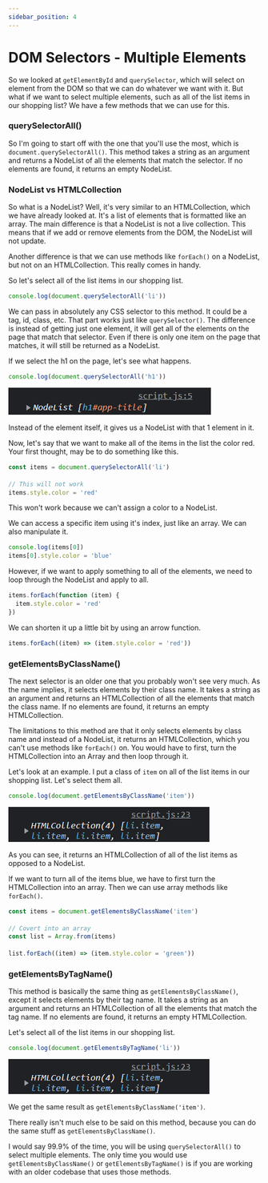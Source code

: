 ```yaml
---
sidebar_position: 4
---
```


# DOM Selectors - Multiple Elements

So we looked at `getElementById` and `querySelector`, which will select on element from the DOM so that we can do whatever we want with it. But what if we want to select multiple elements, such as all of the list items in our shopping list? We have a few methods that we can use for this.

### querySelectorAll()

So I'm going to start off with the one that you'll use the most, which is `document.querySelectorAll()`. This method takes a string as an argument and returns a NodeList of all the elements that match the selector. If no elements are found, it returns an empty NodeList.

### NodeList vs HTMLCollection

So what is a NodeList? Well, it's very similar to an HTMLCollection, which we have already looked at. It's a list of elements that is formatted like an array. The main difference is that a NodeList is not a live collection. This means that if we add or remove elements from the DOM, the NodeList will not update.

Another difference is that we can use methods like `forEach()` on a NodeList, but not on an HTMLCollection. This really comes in handy.

So let's select all of the list items in our shopping list.

```js
console.log(document.querySelectorAll('li'))
```

We can pass in absolutely any CSS selector to this method. It could be a tag, id, class, etc. That part works just like `querySelector()`. The difference is instead of getting just one element, it will get all of the elements on the page that match that selector. Even if there is only one item on the page that matches, it will still be returned as a NodeList.

If we select the h1 on the page, let's see what happens.

```js
console.log(document.querySelectorAll('h1'))
```

<!-- <img src="images/dom7.png"> -->

![dom7](images/dom7.png)

Instead of the element itself, it gives us a NodeList with that 1 element in it.

Now, let's say that we want to make all of the items in the list the color red. Your first thought, may be to do something like this.

```js
const items = document.querySelectorAll('li')

// This will not work
items.style.color = 'red'
```

This won't work because we can't assign a color to a NodeList.

We can access a specific item using it's index, just like an array. We can also manipulate it.

```js
console.log(items[0])
items[0].style.color = 'blue'
```

However, if we want to apply something to all of the elements, we need to loop through the NodeList and apply to all.

```js
items.forEach(function (item) {
  item.style.color = 'red'
})
```

We can shorten it up a little bit by using an arrow function.

```js
items.forEach((item) => (item.style.color = 'red'))
```

### getElementsByClassName()

The next selector is an older one that you probably won't see very much. As the name implies, it selects elements by their class name. It takes a string as an argument and returns an HTMLCollection of all the elements that match the class name. If no elements are found, it returns an empty HTMLCollection.

The limitations to this method are that it only selects elements by class name and instead of a NodeList, it returns an HTMLCollection, which you can't use methods like `forEach()` on. You would have to first, turn the HTMLCollection into an Array and then loop through it.

Let's look at an example. I put a class of `item` on all of the list items in our shopping list. Let's select them all.

```js
console.log(document.getElementsByClassName('item'))
```

<!-- <img src="images/dom8.png"> -->

![dom8](images/dom8.png)

As you can see, it returns an HTMLCollection of all of the list items as opposed to a NodeList.

If we want to turn all of the items blue, we have to first turn the HTMLCollection into an array. Then we can use array methods like `forEach()`.

```js
const items = document.getElementsByClassName('item')

// Covert into an array
const list = Array.from(items)

list.forEach((item) => (item.style.color = 'green'))
```

### getElementsByTagName()

This method is basically the same thing as `getElementsByClassName()`, except it selects elements by their tag name. It takes a string as an argument and returns an HTMLCollection of all the elements that match the tag name. If no elements are found, it returns an empty HTMLCollection.

Let's select all of the list items in our shopping list.

```js
console.log(document.getElementsByTagName('li'))
```

<!-- <img src="images/dom8.png"> -->

![dom8](images/dom8.png)

We get the same result as `getElementsByClassName('item')`.

There really isn't much else to be said on this method, because you can do the same stuff as `getElementsByClassName()`.

I would say 99.9% of the time, you will be using `querySelectorAll()` to select multiple elements. The only time you would use `getElementsByClassName()` or `getElementsByTagName()` is if you are working with an older codebase that uses those methods.
